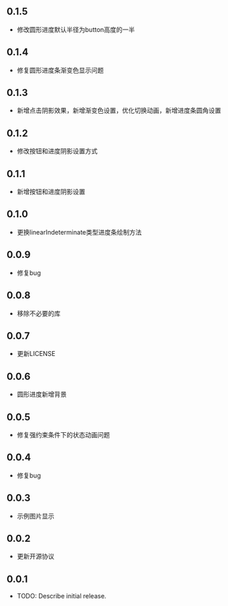 ## 0.1.5
* 修改圆形进度默认半径为button高度的一半
## 0.1.4
* 修复圆形进度条渐变色显示问题
## 0.1.3
* 新增点击阴影效果，新增渐变色设置，优化切换动画，新增进度条圆角设置
## 0.1.2
* 修改按钮和进度阴影设置方式
## 0.1.1
* 新增按钮和进度阴影设置
## 0.1.0
* 更换linearIndeterminate类型进度条绘制方法
## 0.0.9
* 修复bug
## 0.0.8
* 移除不必要的库
## 0.0.7
* 更新LICENSE
## 0.0.6
* 圆形进度新增背景
## 0.0.5
* 修复强约束条件下的状态动画问题
## 0.0.4
* 修复bug
## 0.0.3
* 示例图片显示
## 0.0.2
* 更新开源协议
## 0.0.1

* TODO: Describe initial release.
